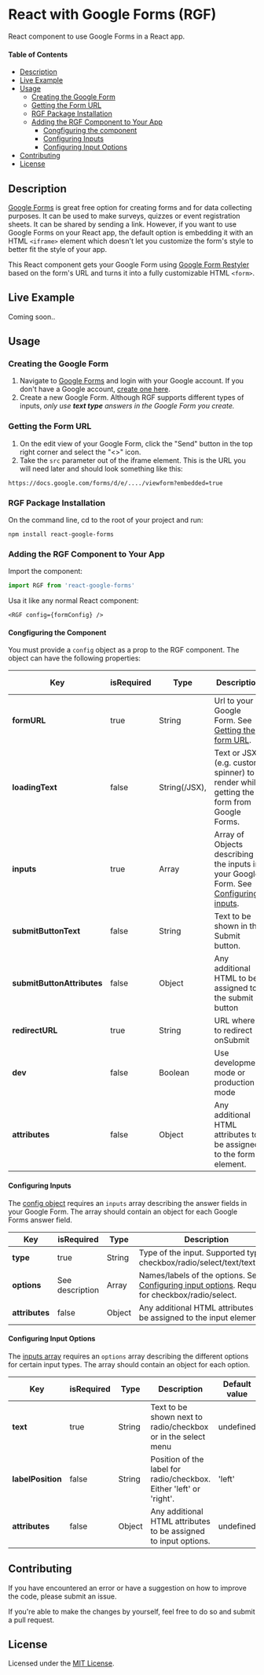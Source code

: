 # React with Google Forms (RGF)

React component to use Google Forms in a React app.

#### Table of Contents  

* [Description](#description)
* [Live Example](#example)
* [Usage](#usage)
  * [Creating the Google Form](#createForm)
  * [Getting the Form URL](#getURL)
  * [RGF Package Installation](#installRGF)
  * [Adding the RGF Component to Your App](#addComponent)
    * [Congfiguring the component](#config)
    * [Configuring Inputs](#inputConfig)
    * [Configuring Input Options](#optionsConfig)
* [Contributing](#contributing)
* [License](#license)

<a name="description"></a>
## Description

[Google Forms](https://www.google.com/forms/about/) is great free option for creating forms and for data collecting purposes. It can be used to make surveys, quizzes or event registration sheets. It can be shared by sending a link. However, if you want to use Google Forms on your React app, the default option is embedding it with an HTML `<iframe>` element which doesn't let you customize the form's style to better fit the style of your app.

This React component gets your Google Form using [Google Form Restyler](http://googleformrestyler.apixml.net/) based on the form's URL and turns it into a fully customizable HTML `<form>`.

<a name="example"></a>
## Live Example

Coming soon..

<a name="usage"></a>
## Usage

<a name="createForm"></a>
### Creating the Google Form

1. Navigate to [Google Forms](https://forms.google.com/) and login with your Google account. If you don't have a Google account, [create one here](https://accounts.google.com/sigNup).
2. Create a new Google Form. Although RGF supports different types of inputs, _only use **text type** answers in the Google Form you create._

<a name="getURL"></a>
### Getting the Form URL

1. On the edit view of your Google Form, click the "Send" button in the top right corner and select the "<>" icon.
2. Take the `src` parameter out of the iframe element. This is the URL you will need later and should look something like this:

`https://docs.google.com/forms/d/e/..../viewform?embedded=true`

<a name="installRGF"></a>
### RGF Package Installation

On the command line, cd to the root of your project and run:

`npm install react-google-forms`

<a name="addComponent"></a>
### Adding the RGF Component to Your App

Import the component:

```javascript
import RGF from 'react-google-forms'
```

Usa it like any normal React component:

```JSX
<RGF config={formConfig} />
```

<a name="config"></a>
#### Congfiguring the Component

You must provide a `config` object as a prop to the RGF component. The object can have the following properties:

Key | isRequired | Type | Description | Default value
---- | --------- | ---- | ----------- | --------------
**formURL** | true | String | Url to your Google Form. See [Getting the form URL](#getURL). | undefined
**loadingText** | false | String(/JSX), | Text or JSX (e.g. custom spinner) to render while getting the form from Google Forms. | 'Loading'
**inputs** | true | Array | Array of Objects describing the inputs in your Google Form. See [Configuring inputs](#inputConfig). | undefined
**submitButtonText** | false | String | Text to be shown in the Submit button. | 'Submit'
**submitButtonAttributes** | false | Object | Any additional HTML to be assigned to the submit button | undefined
**redirectURL** | true | String | URL where to redirect onSubmit | undefined
**dev** | false | Boolean | Use development mode or production mode | true
**attributes** | false | Object | Any additional HTML attributes to be assigned to the form element. | undefined

<a name="inputConfig"></a>
#### Configuring Inputs

The [config object](#config) requires an `inputs` array describing the answer fields in your Google Form. The array should contain an object for each Google Forms answer field.

Key | isRequired | Type | Description
--- | ---------- | ---- | -----------
**type** | true | String | Type of the input. Supported types: checkbox/radio/select/text/textarea.
**options** | See description | Array | Names/labels of the options. See [Configuring input options](#optionsConfig). Required for checkbox/radio/select.
**attributes** | false | Object | Any additional HTML attributes to be assigned to the input element.

<a name="optionsConfig"></a>
#### Configuring Input Options

The [inputs array](#inputConfig) requires an `options` array describing the different options for certain input types. The array should contain an object for each option.

Key | isRequired | Type | Description | Default value
--- | ---------- | ---- | ----------- | --------------
**text** | true | String | Text to be shown next to radio/checkbox or in the select menu | undefined
**labelPosition** | false | String | Position of the label for radio/checkbox. Either 'left' or 'right'. | 'left'
**attributes** | false | Object | Any additional HTML attributes to be assigned to input options. | undefined

<a name="contributing"></a>
## Contributing

If you have encountered an error or have a suggestion on how to improve the code, please submit an issue.

If you're able to make the changes by yourself, feel free to do so and submit a pull request.

<a name="license"></a>
## License

Licensed under the [MIT License](LICENSE.md).
